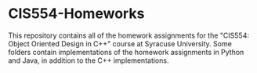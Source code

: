 # CIS554-Homeworks
This repository contains all of the homework assignments for the "CIS554: Object Oriented Design in C++" course at Syracuse University. Some folders contain implementations of the homework assignments in Python and Java, in addition to the C++ implementations.
